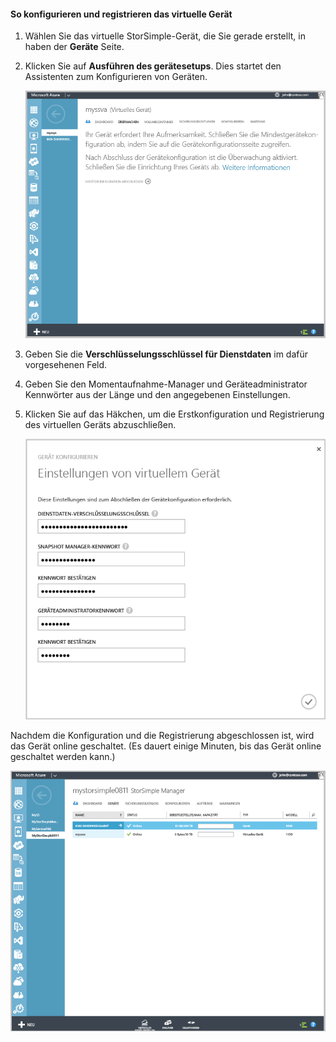 #### <a name="to-configure-and-register-the-virtual-device"></a>So konfigurieren und registrieren das virtuelle Gerät

1. Wählen Sie das virtuelle StorSimple-Gerät, die Sie gerade erstellt, in haben der **Geräte** Seite.
2. Klicken Sie auf **Ausführen des gerätesetups**. Dies startet den Assistenten zum Konfigurieren von Geräten.
    
    ![StorSimple-gerätesetup in die Seite "Geräte"](./media/storsimple-configure-register-virtual-device/StorSimple_CompleteDeviceSetupSVA1M.png)

4. Geben Sie die **Verschlüsselungsschlüssel für Dienstdaten** im dafür vorgesehenen Feld.

5. Geben Sie den Momentaufnahme-Manager und Geräteadministrator Kennwörter aus der Länge und den angegebenen Einstellungen.

6. Klicken Sie auf das Häkchen, um die Erstkonfiguration und Registrierung des virtuellen Geräts abzuschließen. 
    
    ![Virtuelle StorSimple-geräteeinstellungen](./media/storsimple-configure-register-virtual-device/StorSimple_VirtualDeviceSettings1.png)

Nachdem die Konfiguration und die Registrierung abgeschlossen ist, wird das Gerät online geschaltet. (Es dauert einige Minuten, bis das Gerät online geschaltet werden kann.)

![StorSimple virtuelles Gerät online-Phase](./media/storsimple-configure-register-virtual-device/StorSimple_VirtualDeviceOnline1M.png)

